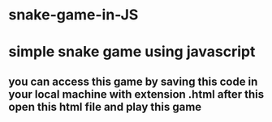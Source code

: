 # snake-game-in-JS
<h1>simple snake game using javascript </h1>
<h2> you can access this game by saving this code in your local machine with extension .html after this open this html file and play this game </h2>
